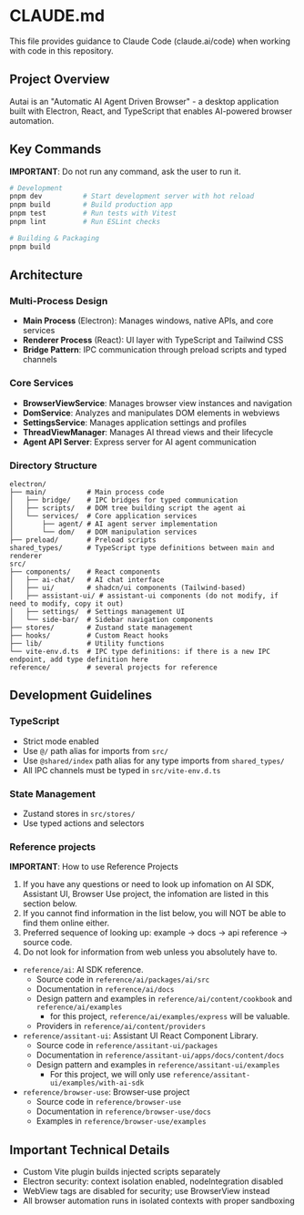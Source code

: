 # CLAUDE.md

This file provides guidance to Claude Code (claude.ai/code) when working with code in this repository.

## Project Overview

Autai is an "Automatic AI Agent Driven Browser" - a desktop application built with Electron, React, and TypeScript that enables AI-powered browser automation.

## Key Commands

**IMPORTANT**: Do not run any command, ask the user to run it.

```bash
# Development
pnpm dev          # Start development server with hot reload
pnpm build        # Build production app
pnpm test         # Run tests with Vitest
pnpm lint         # Run ESLint checks

# Building & Packaging
pnpm build
```

## Architecture

### Multi-Process Design

- **Main Process** (Electron): Manages windows, native APIs, and core services
- **Renderer Process** (React): UI layer with TypeScript and Tailwind CSS
- **Bridge Pattern**: IPC communication through preload scripts and typed channels

### Core Services

- **BrowserViewService**: Manages browser view instances and navigation
- **DomService**: Analyzes and manipulates DOM elements in webviews
- **SettingsService**: Manages application settings and profiles
- **ThreadViewManager**: Manages AI thread views and their lifecycle
- **Agent API Server**: Express server for AI agent communication

### Directory Structure

```
electron/
├── main/          # Main process code
│   ├── bridge/    # IPC bridges for typed communication
│   ├── scripts/   # DOM tree building script the agent ai
│   └── services/  # Core application services
│       ├── agent/ # AI agent server implementation
│       └── dom/   # DOM manipulation services
├── preload/       # Preload scripts
shared_types/      # TypeScript type definitions between main and renderer
src/
├── components/    # React components
│   ├── ai-chat/   # AI chat interface
│   ├── ui/        # shadcn/ui components (Tailwind-based)
│   ├── assistant-ui/ # assistant-ui components (do not modify, if need to modify, copy it out)
│   ├── settings/  # Settings management UI
│   └── side-bar/  # Sidebar navigation components
├── stores/        # Zustand state management
├── hooks/         # Custom React hooks
├── lib/           # Utility functions
└── vite-env.d.ts  # IPC type definitions: if there is a new IPC endpoint, add type definition here
reference/         # several projects for reference
```

## Development Guidelines

### TypeScript

- Strict mode enabled
- Use `@/` path alias for imports from `src/`
- Use `@shared/index` path alias for any type imports from `shared_types/`
- All IPC channels must be typed in `src/vite-env.d.ts`

### State Management

- Zustand stores in `src/stores/`
- Use typed actions and selectors

### Reference projects

**IMPORTANT**: How to use Reference Projects

1. If you have any questions or need to look up infomation on AI SDK, Assistant UI, Browser Use project,
   the infomation are listed in this section below.
2. If you cannot find information in the list below, you will NOT be able to find them online either.
3. Preferred sequence of looking up: example -> docs -> api reference -> source code.
4. Do not look for information from web unless you absolutely have to.

- `reference/ai`: AI SDK reference.
  - Source code in `reference/ai/packages/ai/src`
  - Documentation in `reference/ai/docs`
  - Design pattern and examples in `reference/ai/content/cookbook` and `reference/ai/examples`
    - for this project, `reference/ai/examples/express` will be valuable.
  - Providers in `reference/ai/content/providers`
- `reference/assitant-ui`: Assistant UI React Component Library.
  - Source code in `reference/assitant-ui/packages`
  - Documentation in `reference/assitant-ui/apps/docs/content/docs`
  - Design pattern and examples in `reference/assitant-ui/examples`
    - For this project, we will only use `reference/assitant-ui/examples/with-ai-sdk`
- `reference/browser-use`: Browser-use project
  - Source code in `reference/browser-use`
  - Documentation in `reference/browser-use/docs`
  - Examples in `reference/browser-use/examples`

## Important Technical Details

- Custom Vite plugin builds injected scripts separately
- Electron security: context isolation enabled, nodeIntegration disabled
- WebView tags are disabled for security; use BrowserView instead
- All browser automation runs in isolated contexts with proper sandboxing
